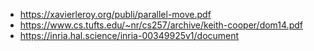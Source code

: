- https://xavierleroy.org/publi/parallel-move.pdf
- https://www.cs.tufts.edu/~nr/cs257/archive/keith-cooper/dom14.pdf
- https://inria.hal.science/inria-00349925v1/document